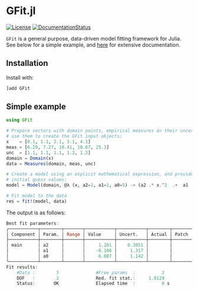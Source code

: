 # GFit.jl

[![License](http://img.shields.io/badge/license-MIT-brightgreen.svg?style=flat)](LICENSE.md)
[![DocumentationStatus](https://img.shields.io/badge/docs-stable-blue.svg?style=flat)](https://gcalderone.github.io/GFit.jl/v0.1.0/index.html)

`GFit` is a general purpose, data-driven model fitting framework for Julia.
See below for a simple example, and [here](https://gcalderone.github.io/GFit.jl/v0.1.0/index.html) for extensive documentation.

## Installation

Install with:
```julia
]add GFit
```

## Simple example

```julia
using GFit

# Prepare vectors with domain points, empirical measures an their uncertainties and
# use them to create the GFit input objects:
x    = [0.1, 1.1, 2.1, 3.1, 4.1]
meas = [6.29, 7.27, 10.41, 18.67, 25.3]
unc  = [1.1, 1.1, 1.1, 1.2, 1.2]
domain = Domain(x)
data = Measures(domain, meas, unc)

# Create a model using an explicit mathematical expression, and provide the
# initial guess values:
model = Model(domain, @λ (x, a2=1, a1=1, a0=5) -> (a2 .* x.^2  .+  a1 .* x  .+  a0))

# Fit model to the data
res = fit!(model, data)
```

The output is as follows:
```julia
Best fit parameters:
╭───────────┬────────┬───────┬───────────┬───────────┬────────┬───────╮
│ Component │ Param. │ Range │ Value     │ Uncert.   │ Actual │ Patch │
├───────────┼────────┼───────┼───────────┼───────────┼────────┼───────┤
│ main      │ a2     │       │     1.201 │    0.3051 │        │       │
│           │ a1     │       │    -0.106 │     1.317 │        │       │
│           │ a0     │       │     6.087 │     1.142 │        │       │
╰───────────┴────────┴───────┴───────────┴───────────┴────────┴───────╯
Fit results:
    #Data :        5              #Free params  :          3
    DOF   :        2              Red. fit stat.:     1.0129
    Status:       OK              Elapsed time  :          0 s
```
